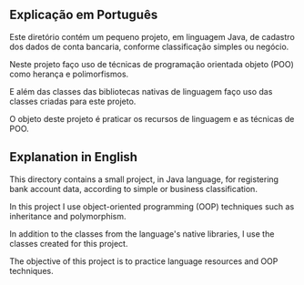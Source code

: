 ## Explicação em Português

Este diretório contém um pequeno projeto, em linguagem Java, de cadastro dos dados de conta bancaria, conforme classificação simples ou negócio.

Neste projeto faço uso de técnicas de programação orientada objeto (POO) como herança e polimorfismos.

E além das classes das bibliotecas nativas de linguagem faço uso das classes criadas para este projeto.

O objeto deste projeto é praticar os recursos de linguagem e as técnicas de POO.




## Explanation in English

This directory contains a small project, in Java language, for registering bank account data, according to simple or business classification.

In this project I use object-oriented programming (OOP) techniques such as inheritance and polymorphism.

In addition to the classes from the language's native libraries, I use the classes created for this project.

The objective of this project is to practice language resources and OOP techniques.
